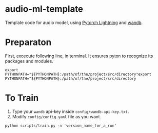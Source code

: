 # audio-ml-template

Template code for audio model, using [Pytorch Lightning](https://github.com/Lightning-AI/lightning) and [wandb](https://github.com/wandb/wandb).

# Preparaton
First, excecute following line, in terminal. It ensures pyton to recognize its packages and modules.
```
export PYTHONPATH="${PYTHONPATH}:/path/of/the/project/src/directory"export PYTHONPATH="${PYTHONPATH}:/path/of/the/project/src/directory
```


# To Train
1. Type your `wandb` api-key inside `config/wandb-api-key.txt`.
2. Modify `config/config.yaml` file as you want.
```
python scripts/train.py -n 'version_name_for_a_run'
```
